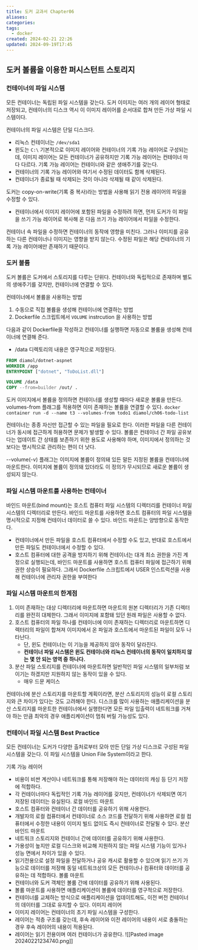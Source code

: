 ```yaml
---
title: 도커 교과서 Chapter06
aliases: 
categories: 
tags:
  - docker
created: 2024-02-21 22:26
updated: 2024-09-19T17:45
---
```


## 도커 볼륨을 이용한 퍼시스턴트 스토리지

### 컨테이너의 파일 시스템

모든 컨테이너는 독립된 파일 시스템을 갖는다.
도커 이미지는 여러 개의 레이어 형태로 저장되고, 컨테이너의 디스크 역시 이 이미지 레이어를 순서대로 합쳐 만든 가상 파일 시스템이다.

컨테이너의 파일 시스템은 단일 디스크다.
- 리눅스 컨테이너는 `/dev/sda1`
- 윈도는 `C:\`
기본적으로 이미지 레이어와 컨테이너의 기록 가능 레이어로 구성되는데, 이미지 레이어는 모든 컨테이너가 공유하지만 기록 가능 레이어는 컨테이너 마다 다르다.
기록 가능 레이어는 컨테이너와 같은 생애주기를 갖는다.
- 컨테이너의 기록 가능 레이어와 여기서 수정된 데이터도 함께 삭제된다.
- 컨테이너가 종료될 때 삭제되는 것이 아니라 삭제될 때 같이 삭제된다.

도커는 copy-on-write(기록 중 복사)라는 방법을 사용해 읽기 전용 레이어의 파일을 수정할 수 있다.
- 컨테이너에서 이미지 레이어에 포함된 파일을 수정하려 하면, 먼저 도커가 이 파일을 쓰기 가능 레이어로 복사해 온 다음 쓰기 가능 레이어에서 파일을 수정한다.

컨테이너 속 파일을 수정하면 컨테이너의 동작에 영향을 미친다. 그러나 이미지를 공유하는 다른 컨테이너나 이미지는 영향을 받지 않는다. 수정된 파일은 해당 컨테이너의 기록 가능 레이어에만 존재하기 때문이다.

### 도커 볼륨

도커 볼륨은 도커에서 스토리지를 다루는 단위다. 컨테이너와 독립적으로 존재하며 별도의 생애주기를 갖지만, 컨테이너에 연결할 수 있다.

컨테이너에서 볼륨을 사용하는 방법
1. 수동으로 직접 볼륨을 생성해 컨테이너에 연결하는 방법
2. Dockerfile 스크립트에서 `VOLUME` instrcution 을 사용하는 방법

다음과 같이 Dockerfile을 작성하고 컨테이너를 실행하면 자동으로 볼륨을 생성해 컨테이너에 연결해 준다.
- /data 디렉토리의 내용은 영구적으로 저장된다.

```Dockerfile
FROM diamol/dotnet-aspnet
WORKDIR /app
ENTRYPOINT ["dotnet", "ToDoList.dll"]

VOLUME /data
COPY --from=builder /out/ .
```

도커 이미지에서 볼륨을 정의하면 컨테이너를 생성할 때마다 새로운 볼륨을 만든다.
volumes-from 플래그를 적용하면 이미 존재하는 볼륨을 연결할 수 있다.
`docker container run -d --name t3 --volumes-from todo1 diamol/ch06-todo-list`

컨테이너는 종종 자신만 접근할 수 있는 파일을 필요로 한다. 이러한 파일을 다른 컨테이너가 동시에 접근하게 허용하면 문제가 발생할 수 있다.
볼륨은 컨테이너 간 파일 공유보다는 업데이트 간 상태를 보존하기 위한 용도로 사용해야 하며, 이미지에서 정의하는 것보다는 명시적으로 관리하는 편이 더 낫다.

--volume(-v) 플래그는 이미지에 볼륨이 정의돼 있든 말든 지정된 볼륨을 컨테이너에 마운트한다. 이미지에 볼륨이 정의돼 있더라도 이 정의가 무시되므로 새로운 볼륨이 생성되지 않는다.

### 파일 시스템 마운트를 사용하는 컨테이너

바인드 마운트(bind mount)는 호스트 컴퓨터 파일 시스템의 디렉터리를 컨테이너 파일 시스템의 디렉터리로 만든다.
바인드 마운트를 사용하면 호스트 컴퓨터의 파일 시스템을 명시적으로 지정해 컨테이너 데이터로 쓸 수 있다.
바인드 마운트는 양방향으로 동작한다.
- 컨테이너에서 만든 파일을 호스트 컴퓨터에서 수정할 수도 있고, 반대로 호스트에서 만든 파일도 컨테이너에서 수정할 수 있다.
- 호스트 컴퓨터에 대한 공격을 방지하기 위해 컨테이너는 대개 최소 권한을 가진 계정으로 실행되는데, 바인드 마운트를 사용하면 호스트 컴퓨터 파일에 접근하기 위해 권한 상승이 필요하다. 그래서 Dockerfile 스크립트에서 USER 인스트럭션을 사용해 컨테이너에 관리자 권한을 부여한다

### 파일 시스템 마운트의 한계점

1. 이미 존재하는 대상 디렉터리에 마운트하면 마운트의 원본 디렉터리가 기존 디렉터리를 완전히 대체한다. 그래서 이미지에 포함돼 있던 원래 파일은 사용할 수 없다.
2. 호스트 컴퓨터의 파일 하나를 컨테이너에 이미 존재하는 디렉터리로 마운트하면 디렉터리의 파일이 합쳐져 이미지에서 온 파일과 호스트에서 마운트된 파일이 모두 나타난다. 
	- 단, 윈도 컨테이너는 이 기능을 제공하지 않아 동작이 달라진다.
	- **컨테이너 파일 시스템은 윈도 컨테이너와 리눅스 컨테이너의 동작이 일치하지 않는 몇 안 되는 영역 중 하나다.**
3. 분산 파일 스토리지를 컨테이너에 마운트하면 일반적인 파일 시스템의 일부처럼 보이기는 하겠지만 지원하지 않는 동작이 있을 수 있다.
	- 매우 드문 케이스

컨테이너에 분산 스토리지를 마운트할 계획이라면, 분산 스토리지의 성능이 로컬 스토리지와 큰 차이가 있다는 것도 고려해야 한다.
디스크를 많이 사용하는 애플리케이션을 분산 스토리지를 마운트한 컨테이너에서 실행한다면 모든 파일 입출력이 네트워크를 거쳐야 하는 만큼 최악의 경우 애플리케이션이 멈춰 버릴 가능성도 있다.

### 컨테이너 파일 시스템 Best Practice

모든 컨테이너는 도커가 다양한 출처로부터 모아 만든 단일 가상 디스크로 구성된 파일 시스템을 갖는다. 이 파일 시스템을 Union File System이라고 한다.

기록 가능 레이어
- 비용이 비싼 계산이나 네트워크를 통해 저장해야 하는 데이터의 캐싱 등 단기 저장에 적합하다.
- 각 컨테이너마다 독립적인 기록 가능 레이어를 갖지만, 컨테이너가 삭제되면 여기 저장된 데이터는 유실된다.
로컬 바인드 마운트
- 호스트 컴퓨터와 컨테이너 간 데이터를 공유하기 위해 사용한다.
- 개발자의 로컬 컴퓨터에서 컨테이너로 소스 코드를 전달하기 위해 사용하면 로컬 컴퓨터에서 수정한 내용이 이미지 빌드 없이도 즉시 컨테이너로 전달될 수 있다.
분산 바인드 마운트
- 네트워크 스토리지와 컨테이너 간에 데이터를 공유하기 위해 사용한다.
- 가용성이 높지만 로컬 디스크와 비교해 지원하지 않는 파일 시스템 기능이 있거나 성능 면에서 차이가 있을 수 있다.
- 읽기전용으로 설정 파일을 전달하거나 공유 캐시로 활용할 수 있으며 읽기 쓰기 가능으로 데이터를 저장해 동일 네트워크상의 모든 컨테이너나 컴퓨터와 데이터를 공유하는 데 적합하다.
볼륨 마운트
- 컨테이너와 도커 객체인 볼륨 간에 데이터를 공유하기 위해 사용된다.
- 볼륨 마운트를 사용하면 애플리케이션이 볼륨에 데이터를 영구적으로 저장한다.
- 컨테이너를 교체하는 방식으로 애플리케이션을 업데이트해도, 이전 버전 컨테이너의 데이터를 그대로 유지할 수 있다.
이미지 레이어
- 이미지 레이어는 컨테이너의 초기 파일 시스템을 구성한다.
- 레이어는 적층 구조를 갖는데, 후속 레이어와 이전 레이어의 내용이 서로 충돌하는 경우 후속 레이어의 내용이 적용된다.
- 레이어는 읽기 전용이며 여러 컨테이너가 공유한다.
![[Pasted image 20240221234740.png]]
